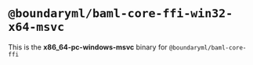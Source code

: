 # `@boundaryml/baml-core-ffi-win32-x64-msvc`

This is the **x86_64-pc-windows-msvc** binary for `@boundaryml/baml-core-ffi`
